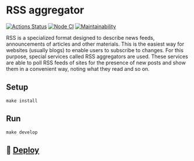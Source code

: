 # RSS aggregator

[![Actions Status](https://github.com/Olga2703/frontend-project-lvl3/workflows/hexlet-check/badge.svg)](https://github.com/Olga2703/frontend-project-lvl3/actions) [![Node CI](https://github.com/Olga2703/frontend-project-lvl3/actions/workflows/lint.yml/badge.svg)](https://github.com/Olga2703/frontend-project-lvl3/actions/workflows/lint.yml) [![Maintainability](https://api.codeclimate.com/v1/badges/68b4cbada4930a05943d/maintainability)](https://codeclimate.com/github/Olga2703/frontend-project-lvl3/maintainability)

RSS is a specialized format designed to describe news feeds, announcements of articles and other materials. This is the easiest way for websites (usually blogs) to enable users to subscribe to changes. For this purpose, special services called RSS aggregators are used. These services are able to poll RSS feeds of sites for the presence of new posts and show them in a convenient way, noting what they read and so on.

## Setup

```
make install
```

## Run

```
make develop
```

## :rocket: [Deploy](https://lvl3-378iind7e-olga2703.vercel.app/)
